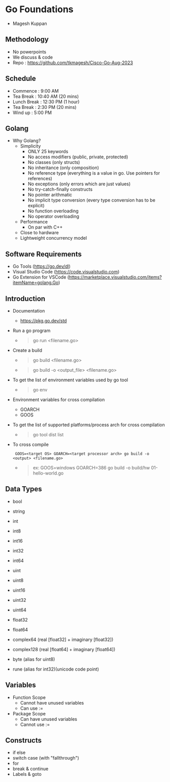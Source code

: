 # Go Foundations #
- Magesh Kuppan

## Methodology ##
- No powerpoints
- We discuss & code
- Repo : https://github.com/tkmagesh/Cisco-Go-Aug-2023

## Schedule ##
- Commence      : 9:00 AM
- Tea Break     : 10:40 AM (20 mins)
- Lunch Break   : 12:30 PM (1 hour)
- Tea Break     : 2:30 PM (20 mins)
- Wind up       : 5:00 PM

## Golang ##
- Why Golang?
    - Simplicity
        - ONLY 25 keywords
        - No access modifiers (public, private, protected)
        - No classes (only structs)
        - No inheritance (only composition)
        - No reference type (everything is a value in go. Use pointers for references)
        - No exceptions (only errors which are just values)
        - No try-catch-finally constructs
        - No pointer arithmatic
        - No implicit type conversion (every type conversion has to be explicit)
        - No function overloading
        - No operator overloading
    - Performance
        - On par with C++
    - Close to hardware
    - Lightweight concurrency model

## Software Requirements ##
- Go Tools (https://go.dev/dl)
- Visual Studio Code (https://code.visualstudio.com)
- Go Extension for VSCode (https://marketplace.visualstudio.com/items?itemName=golang.Go)

## Introduction ##
- Documentation
    - https://pkg.go.dev/std
- Run a go program
    - > go run <filename.go>
- Create a build
    - > go build <filename.go>
    - > go build -o <output_file> <filename.go>

- To get the list of environment variables used by go tool
    - > go env
- Environment variables for cross compilation
    - GOARCH
    - GOOS
- To get the list of supported platforms/process arch for cross compilation
    - > go tool dist list
- To cross compile
    ```
     GOOS=<target OS> GOARCH=<target processor arch> go build -o <output> <filename.go>
    ```    
    - > ex: GOOS=windows GOARCH=386 go build -o build/hw 01-hello-world.go

## Data Types ##
- bool
- string

- int
- int8
- int16
- int32
- int64

- uint
- uint8
- uint16
- uint32
- uint64

- float32
- float64

- complex64 (real [float32] + imaginary [float32])
- complex128 (real [float64] + imaginary [float64])

- byte (alias for uint8)
- rune (alias for int32)(unicode code point)

## Variables ##
- Function Scope
    - Cannot have unused variables
    - Can use :=
- Package Scope
    - Can have unused variables
    - Cannot use :=

## Constructs ##
- if else
- switch case (with "fallthrough")
- for
- break & continue
- Labels & goto